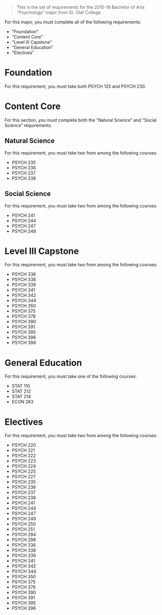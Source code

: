 > This is the set of requirements for the 2015-16 Bachelor of Arts “Psychology”
> major from St. Olaf College.

For this major, you must complete all of the following requirements:

- “Foundation”
- “Content Core”
- “Level III Capstone”
- “General Education”
- “Electives”

# Foundation
For this requirement, you must take both PSYCH 125 and PSYCH 230.


# Content Core
For this section, you must complete both the “Natural Science” and “Social Science” requirements.

## Natural Science
For this requirement, you must take two from among the following courses:

- PSYCH 235
- PSYCH 236
- PSYCH 237
- PSYCH 238

## Social Science
For this requirement, you must take two from among the following courses:

- PSYCH 241
- PSYCH 244
- PSYCH 247
- PSYCH 249


# Level III Capstone
For this requirement, you must take two from among the following courses:

- PSYCH 336
- PSYCH 338
- PSYCH 339
- PSYCH 341
- PSYCH 342
- PSYCH 344
- PSYCH 350
- PSYCH 375
- PSYCH 378
- PSYCH 390
- PSYCH 391
- PSYCH 395
- PSYCH 396
- PSYCH 398


# General Education
For this requirement, you must take one of the following courses:

- STAT 110
- STAT 212
- STAT 214
- ECON 263


# Electives
For this requirement, you must take two from among the following courses:

- PSYCH 220
- PSYCH 221
- PSYCH 222
- PSYCH 223
- PSYCH 224
- PSYCH 225
- PSYCH 227
- PSYCH 235
- PSYCH 236
- PSYCH 237
- PSYCH 238
- PSYCH 241
- PSYCH 244
- PSYCH 247
- PSYCH 249
- PSYCH 250
- PSYCH 251
- PSYCH 294
- PSYCH 298
- PSYCH 336
- PSYCH 338
- PSYCH 339
- PSYCH 341
- PSYCH 342
- PSYCH 344
- PSYCH 350
- PSYCH 375
- PSYCH 378
- PSYCH 390
- PSYCH 391
- PSYCH 395
- PSYCH 396


